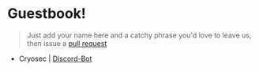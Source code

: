 # Guestbook!

> Just add your name here and a catchy phrase you'd love to leave us, then issue a [pull request](pulls)

* Cryosec | [Discord-Bot](https://github.com/Cryosec/Discord-Bot)
